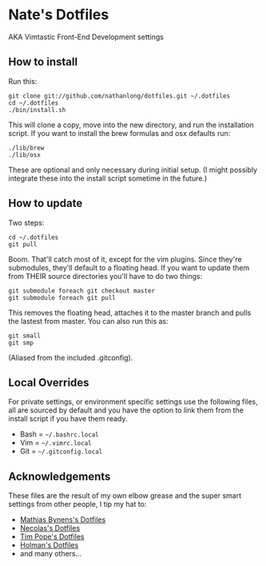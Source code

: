 # Nate's Dotfiles

AKA Vimtastic Front-End Development settings

## How to install

Run this:

    git clone git://github.com/nathanlong/dotfiles.git ~/.dotfiles
    cd ~/.dotfiles
    ./bin/install.sh

This will clone a copy, move into the new directory, and run the installation
script. If you want to install the brew formulas and osx defaults run:

    ./lib/brew
    ./lib/osx

These are optional and only necessary during initial setup. (I might possibly
integrate these into the install script sometime in the future.)

## How to update

Two steps:

    cd ~/.dotfiles
    git pull

Boom. That'll catch most of it, except for the vim plugins. Since they're
submodules, they'll default to a floating head. If you want to update them
from THEIR source directories you'll have to do two things:

    git submodule foreach git checkout master
    git submodule foreach git pull

This removes the floating head, attaches it to the master branch and pulls the
lastest from master. You can also run this as:

    git small
    git smp

(Aliased from the included .gitconfig).

## Local Overrides

For private settings, or environment specific settings use the following files,
all are sourced by default and you have the option to link them from the
install script if you have them ready.

- Bash = `~/.bashrc.local`
- Vim = `~/.vimrc.local`
- Git = `~/.gitconfig.local`


## Acknowledgements

These files are the result of my own elbow grease and the super smart settings
from other people, I tip my hat to:

- [Mathias Bynens's Dotfiles](https://github.com/mathiasbynens/dotfiles)
- [Necolas's Dotfiles](https://github.com/necolas/dotfiles)
- [Tim Pope's Dotfiles](https://github.com/tpope/tpope)
- [Holman's Dotfiles](https://github.com/holman/dotfiles/)
- and many others...
